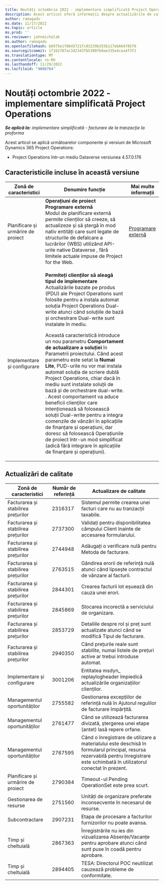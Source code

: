 ```yaml
---
title: Noutăți octombrie 2022 - implementare simplificată Project Operations
description: Acest articol oferă informații despre actualizările de calitate care sunt disponibile în versiunea din octombrie 2022 a implementării Microsoft Dynamics 365 Project Operations lite.
author: ramagadu
ms.date: 11/17/2022
ms.topic: article
ms.prod: ''
ms.reviewer: johnmichalak
ms.author: ramagadu
ms.openlocfilehash: b6975e1f8645721fc03239b355b117eb664785f0
ms.sourcegitcommit: 1f162707ac342343fb5390fb9ae335e4cea4f3f2
ms.translationtype: MT
ms.contentlocale: ro-RO
ms.lasthandoff: 11/29/2022
ms.locfileid: "9806764"
---
```

# <a name="whats-new-october-2022---project-operations-lite-deployment"></a>Noutăți octombrie 2022 - implementare simplificată Project Operations

_**Se aplică la:** implementare simplificată - facturare de la tranzacție la proforma_

Acest articol se aplică următoarelor componente și versiuni de Microsoft Dynamics 365 Project Operations:

- Project Operations într-un mediu Dataverse versiunea 4.57.0.176

## <a name="features-included-in-this-release"></a>Caracteristicile incluse în această versiune

| Zonă de caracteristici | Denumire funcție | Mai multe informații |
| --- | --- | --- |
| Planificare și urmărire de proiect | **Operațiuni de proiect Programare externă**<br>Modul de planificare externă permite clienților să creeze, să actualizeze și să ștergă în mod nativ entități care sunt legate de structurile de defalcare a lucrărilor (WBS) utilizând API-urile native Dataverse , fără limitele actuale impuse de Project for the Web. | [Programare externă](/dynamics365/project-operations/project-management/external-scheduling) |
| Implementare și configurare | <p>**Permiteți clienților să aleagă tipul de implementare**<br>Actualizările bazate pe produs (PDU) ale Project Operations sunt folosite pentru a instala automat soluția Project Operations Dual-write atunci când soluțiile de bază și orchestrare Dual-write sunt instalate în mediu.</p><p>Această caracteristică introduce un nou parametru **Comportament de actualizare a soluției** în Parametrii proiectului. Când acest parametru este setat la **Numai Lite**, PUD-urile nu vor mai instala automat soluția de scriere dublă Project Operations, chiar dacă în mediu sunt instalate soluții de bază și de orchestrare dual-write. . Acest comportament va aduce beneficii clienților care intenționează să folosească soluții Dual-write pentru a integra comenzile de vânzări în aplicațiile de finanțare și operațiuni, dar doresc să folosească Operațiunile de proiect într-un mod simplificat (adică fără integrare în aplicațiile de finanțare și operațiuni).</p> | |

## <a name="quality-updates"></a>Actualizări de calitate

| Zonă de caracteristici | Număr de referință | Actualizare de calitate |
| --- | --- | --- |
| Facturarea și stabilirea prețurilor | 2316317 | Sistemul permite crearea unei facturi care nu au tranzacții taxabile. |
| Facturarea și stabilirea prețurilor | 2737300 | Validați pentru disponibilitatea câmpului Client înainte de accesarea formularului. |
| Facturarea și stabilirea prețurilor | 2744948 | Adăugați o verificare nulă pentru Metoda de facturare. |
| Facturarea și stabilirea prețurilor | 2763515 | Gândirea erorii de referință nulă atunci când lipsește contractul de vânzare al facturii. |
| Facturarea și stabilirea prețurilor | 2844301 | Crearea facturii lot eșuează din cauza unei erori. |
| Facturarea și stabilirea prețurilor | 2845869 | Stocarea incorectă a serviciului de organizare. |
| Facturarea și stabilirea prețurilor | 2853729 | Detaliile despre rol și preț sunt actualizate atunci când se modifică Tipul de facturare. |
| Facturarea și stabilirea prețurilor | 2940350 | Când prețurile reale sunt stabilite, numai listele de prețuri active ar trebui introduse automat. |
| Implementare și configurare | 3001206 | Entitatea msdyn\_ replaylogheader împiedică actualizările organizațiilor clienților. |
| Managementul oportunităților | 2755582 | Gestionarea excepțiilor de referință nulă în Ajutorul regulilor de facturare împărțită. |
| Managementul oportunităților | 2761477 | Când se utilizează facturarea divizată, ștergerea unei etape (antet) lasă repere orfane. |
| Managementul oportunităților | 2767595 | Când o înregistrare de utilizare a materialului este deschisă în formularul principal, resursa rezervabilă pentru înregistrare este schimbată în utilizatorul conectat în prezent. |
| Planificare și urmărire de proiect | 2790384 | Timeout-ul Pending OperationSet este prea scurt. |
| Gestionarea de resurse | 2751560 | Unități de organizare preferate inconsecvente în necesarul de resurse. |
| Subcontractare | 2907231 | Etapa de procesare a facturilor furnizorilor nu poate avansa. |
| Timp și cheltuială | 2867363 | Înregistrările nu ies din vizualizarea Absențe/Vacanțe pentru aprobare atunci când sunt puse în coadă pentru aprobare. |
| Timp și cheltuială | 2894405 | TESA: Directorul POC neutilizat cauzează probleme de conformitate. |

